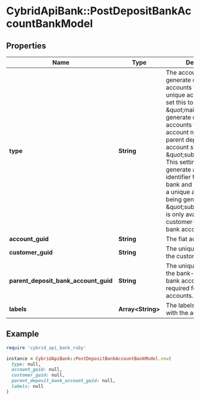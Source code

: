 # CybridApiBank::PostDepositBankAccountBankModel

## Properties

| Name | Type | Description | Notes |
| ---- | ---- | ----------- | ----- |
| **type** | **String** | The account type. To generate deposit bank accounts with their own unique account number set this to \&quot;main\&quot;. To generate deposit bank accounts with the same account number as the parent deposit bank account set this to \&quot;sub_account\&quot;. This setting will only generate a unique identifier for the deposit bank and will not result in a unique account number being generated. \&quot;sub_account\&quot; is only  available for customer-level deposit bank accounts. | [optional] |
| **account_guid** | **String** | The fiat account guid. |  |
| **customer_guid** | **String** | The unique identifier for the customer. | [optional] |
| **parent_deposit_bank_account_guid** | **String** | The unique identifier for the bank-level deposit bank account. This is only required for sub-accounts. | [optional] |
| **labels** | **Array&lt;String&gt;** | The labels associated with the address. | [optional] |

## Example

```ruby
require 'cybrid_api_bank_ruby'

instance = CybridApiBank::PostDepositBankAccountBankModel.new(
  type: null,
  account_guid: null,
  customer_guid: null,
  parent_deposit_bank_account_guid: null,
  labels: null
)
```

